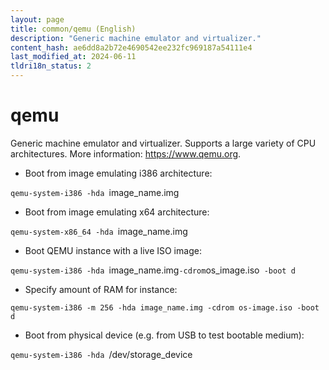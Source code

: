 ```yaml
---
layout: page
title: common/qemu (English)
description: "Generic machine emulator and virtualizer."
content_hash: ae6dd8a2b72e4690542ee232fc969187a54111e4
last_modified_at: 2024-06-11
tldri18n_status: 2
---
```

# qemu

Generic machine emulator and virtualizer.
Supports a large variety of CPU architectures.
More information: <https://www.qemu.org>.

- Boot from image emulating i386 architecture:

`qemu-system-i386 -hda `<span class="tldr-var badge badge-pill bg-dark-lm bg-white-dm text-white-lm text-dark-dm font-weight-bold">image_name.img</span>

- Boot from image emulating x64 architecture:

`qemu-system-x86_64 -hda `<span class="tldr-var badge badge-pill bg-dark-lm bg-white-dm text-white-lm text-dark-dm font-weight-bold">image_name.img</span>

- Boot QEMU instance with a live ISO image:

`qemu-system-i386 -hda `<span class="tldr-var badge badge-pill bg-dark-lm bg-white-dm text-white-lm text-dark-dm font-weight-bold">image_name.img</span>` -cdrom `<span class="tldr-var badge badge-pill bg-dark-lm bg-white-dm text-white-lm text-dark-dm font-weight-bold">os_image.iso</span>` -boot d`

- Specify amount of RAM for instance:

`qemu-system-i386 -m 256 -hda image_name.img -cdrom os-image.iso -boot d`

- Boot from physical device (e.g. from USB to test bootable medium):

`qemu-system-i386 -hda `<span class="tldr-var badge badge-pill bg-dark-lm bg-white-dm text-white-lm text-dark-dm font-weight-bold">/dev/storage_device</span>
